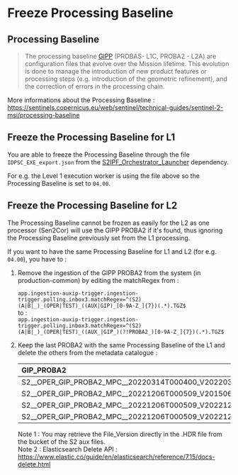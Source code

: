 # Freeze Processing Baseline

## Processing Baseline

> The processing baseline [GIPP](https://sentinels.copernicus.eu/web/sentinel/user-guides/sentinel-2-msi/definitions) (PROBAS- L1C, PROBA2 - L2A) are configuration files that evolve over the Mission lifetime. This evolution is done to manage the introduction of new product features or processing steps (e.g. introduction of the geometric refinement), and the correction of errors in the processing chain.

More informations about the Processing Baseline : <https://sentinels.copernicus.eu/web/sentinel/technical-guides/sentinel-2-msi/processing-baseline>

## Freeze the Processing Baseline for L1

You are able to freeze the Processing Baseline through the file `IDPSC_EXE_export.json` from the [S2IPF_Orchestrator_Launcher](https://github.com/CS-SI/S2IPF_Orchestrator_Launcher/blob/main/config/IDPSC_EXE_export.json) dependency.

For e.g. the Level 1 execution worker is using the file above so the Processing Baseline is set to `04.00`.

## Freeze the Processing Baseline for L2

The Processing Baseline cannot be frozen as easily for the L2 as one processor (Sen2Cor) will use the GIPP PROBA2 if it's found, thus ignoring the Processing Baseline previously set from the L1 processing.

If you want to have the same Processing Baseline for L1 and L2 (for e.g. `04.00`), you have to :

1. Remove the ingestion of the GIPP PROBA2 from the system (in production-common) by editing the matchRegex from :

   `app.ingestion-auxip-trigger.ingestion-trigger.polling.inbox3.matchRegex=^(S2)(A|B|_)_(OPER|TEST)_((AUX|GIP)_[0-9A-Z_]{7})(.*).TGZ$`  
   to :  
   `app.ingestion-auxip-trigger.ingestion-trigger.polling.inbox3.matchRegex=^(S2)(A|B|_)_(OPER|TEST)_((AUX_|GIP_)(?!PROBA2_)[0-9A-Z_]{7})(.*).TGZ$`

2. Keep the last PROBA2 with the same Processing Baseline of the L1 and delete the others from the metadata catalogue :

   |                                   GIP_PROBA2                                    |          File_Version           |Action|
   |:--------------------------------------------------------------------------------|:--------------------------------|:-----|
   |S2__OPER_GIP_PROBA2_MPC__20220314T000400_V20220316T030000_21000101T000000_B00.HDR|<File_Version>0400</File_Version>|Keep  |
   |S2__OPER_GIP_PROBA2_MPC__20221206T000509_V20150622T000000_21000101T000000_B00.HDR|<File_Version>0509</File_Version>|Delete|
   |S2__OPER_GIP_PROBA2_MPC__20221206T000509_V20221206T064000_21000101T000000_B00.HDR|<File_Version>0509</File_Version>|Delete|
   |S2__OPER_GIP_PROBA2_MPC__20221206T000509_V20221206T073000_21000101T000000_B00.HDR|<File_Version>0509</File_Version>|Delete|

   Note 1 : You may retrieve the File_Version directly in the .HDR file from the bucket of the S2 aux files.  
   Note 2 : Elasticsearch Delete API : <https://www.elastic.co/guide/en/elasticsearch/reference/7.15/docs-delete.html>
